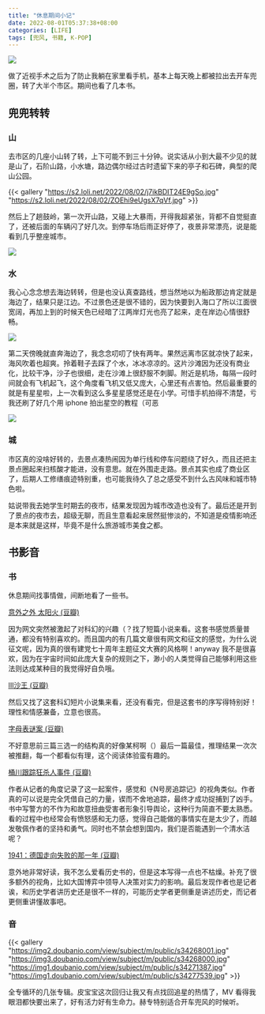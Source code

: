 ```yaml
---
title: "休息期间小记"
date: 2022-08-01T05:37:38+08:00
categories: [LIFE]
tags: [兜风, 书籍, K-POP]
---
```


![](https://i.imgur.com/IH9dH93.jpg)

做了近视手术之后为了防止我躺在家里看手机，基本上每天晚上都被拉出去开车兜圈，转了大半个市区。期间也看了几本书。
<!--more-->
## 兜兜转转

### 山
去市区的几座小山转了转，上下可能不到三十分钟。说实话从小到大最不少见的就是山了，石阶山路，小水塘，路边偶尔经过古时遗留下来的亭子和石碑，典型的爬山公园。

{{< gallery "https://s2.loli.net/2022/08/02/j7ikBDIT24E9gSo.jpg" "https://s2.loli.net/2022/08/02/ZOEhi9eUgsX7qVf.jpg" >}}

然后上了趟鼓岭，第一次开山路，又碰上大暴雨，开得我超紧张，背都不自觉挺直了，还被后面的车辆闪了好几次。到停车场后雨正好停了，夜景非常漂亮，说是能看到几乎整座城市。

![](https://s2.loli.net/2022/08/02/nmI36agfSWNq7hT.jpg)


### 水
我心心念念想去海边转转，但是也没认真查路线，想当然地以为船政那边肯定就是海边了，结果只是江边。不过景色还是很不错的，因为快要到入海口了所以江面很宽阔，再加上到的时候天色已经暗了江两岸灯光也亮了起来，走在岸边心情很舒畅。

![](https://s2.loli.net/2022/08/01/UbMxGwz4NmR8XCd.jpg)

第二天傍晚就直奔海边了，我念念叨叨了快有两年。果然远离市区就凉快了起来，海风吹着也超爽。拎着鞋子去踩了个水，冰冰凉凉的。这片沙滩因为还没有商业化，比较干净，沙子也很细，走在沙滩上很舒服不刺脚。附近是机场，每隔一段时间就会有飞机起飞，这个角度看飞机又低又庞大，心里还有点害怕。然后最重要的就是有星星啦，上一次看到这么多星星感觉还是在小学。可惜手机拍得不清楚，亏我还刷了好几个用 iphone 拍出星空的教程（可恶

![](https://s2.loli.net/2022/08/02/QpWZjy5DinMPFkB.jpg)


### 城
市区真的没啥好转的，去景点凑热闹因为单行线和停车问题绕了好久，而且还把主景点圈起来扫核酸才能进，没有意思。就在外围走走路。景点其实也成了商业区了，后期人工修缮痕迹特别重，也可能我待久了总之感受不到什么古风味和城市特色啦。

姑说带我去她学生时期去的夜市，结果发现因为城市改造也没有了。最后还是开到了景点的夜市去，超级无聊，而且生意看起来居然挺惨淡的，不知道是疫情影响还是本来就是这样，毕竟不是什么旅游城市美食之都。

## 书影音
### 书
休息期间找事情做，间断地看了一些书。

[意外之外 太阳火 (豆瓣)](https://book.douban.com/subject/35271455/)

因为网文突然被激起了对科幻的兴趣（？找了短篇小说来看。这套书感觉质量普通，都没有特别喜欢的。而且国内的有几篇文章很有网文和征文的感觉，为什么说征文呢，因为真的很有建党七十周年主题征文大赛的风格啊！anyway 我不是很喜欢，因为在宇宙时间如此庞大复杂的规则之下，渺小的人类觉得自己能够利用这些法则达成某种目的我觉得好自负哦。

[Ⅲ沙王 (豆瓣)](https://book.douban.com/subject/30352719/)

然后又找了这套科幻短片小说集来看，还没有看完，但是这套书的序写得特别好！理性和情感兼备，立意也很高。

[字母表谜案 (豆瓣)](https://book.douban.com/subject/35390390/)

不好意思前三篇三选一的结构真的好像某柯啊（）最后一篇最佳，推理结果一次次被推翻，每一个都看似有理，这个阅读体验蛮有趣的。

[桶川跟踪狂杀人事件 (豆瓣)](https://book.douban.com/subject/35094680/)

作者从记者的角度记录了这一起案件，感觉和《N号房追踪记》的视角类似。作者真的可以说是完全凭借自己的力量，锲而不舍地追踪，最终才成功捉捕到了凶手。书中写警方的不作为和故意扭曲受害者形象引导舆论，这种行为简直不要太熟悉。看的过程中也经常会有愤怒感和无力感，觉得自己能做的事情实在是太少了，而越发敬佩作者的坚持和勇气。同时也不禁会想到国内，我们是否能遇到一个清水洁呢？

[1941：德国走向失败的那一年 (豆瓣)](https://book.douban.com/subject/35560969/)

意外地非常好读，我不怎么爱看历史书的，但是这本写得一点也不枯燥。补充了很多额外的视角，比如大国博弈中领导人决策对实力的影响。最后发现作者也是记者诶，和历史学者讲历史还是很不一样的，可能历史学者更侧重是讲述历史，而记者更侧重讲懂故事吧。

### 音

{{< gallery "https://img2.doubanio.com/view/subject/m/public/s34268001.jpg" "https://img3.doubanio.com/view/subject/m/public/s34268000.jpg" "https://img1.doubanio.com/view/subject/m/public/s34271387.jpg" "https://img1.doubanio.com/view/subject/m/public/s34277539.jpg"  >}}

全专循环的几张专辑。皮宝宝这次回归让我又有点找回追星的热情了，MV 看得我眼泪都快要出来了，好有活力好有生命力。赫专特别适合开车兜风的时候听。